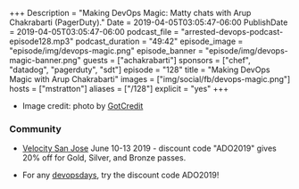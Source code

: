 +++
Description = "Making DevOps Magic: Matty chats with Arup Chakrabarti (PagerDuty)."
Date = 2019-04-05T03:05:47-06:00
PublishDate = 2019-04-05T03:05:47-06:00
podcast_file = "arrested-devops-podcast-episode128.mp3"
podcast_duration = "49:42"
episode_image = "episode/img/devops-magic.png"
episode_banner = "episode/img/devops-magic-banner.png"
guests = ["achakrabarti"]
sponsors = ["chef", "datadog", "pagerduty", "sdt"]
episode = "128"
title = "Making DevOps Magic with Arup Chakrabarti"
images = ["img/social/fb/devops-magic.png"]
hosts = ["mstratton"]
aliases = ["/128"]
explicit = "yes"
+++


<!-- show notes -->

* Image credit: photo by [GotCredit](https://www.flickr.com/photos/gotcredit/32995608738)

### Community

* [Velocity San Jose](https://conferences.oreilly.com/velocity/vl-ca) June 10-13 2019 - discount code "ADO2019" gives 20% off for Gold, Silver, and Bronze passes.

* For any [devopsdays](http://devopsdays.org), try the discount code ADO2019!


